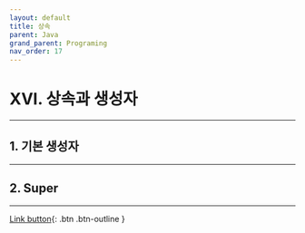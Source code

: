 ```yaml
---
layout: default
title: 상속
parent: Java
grand_parent: Programing
nav_order: 17
---
```


# XVI. 상속과 생성자

---

## 1. 기본 생성자



---

## 2. Super



---

[Link button](https://opentutorials.org/course/1223/6126){: .btn .btn-outline }
